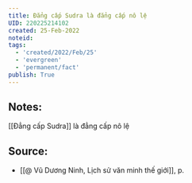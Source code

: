 ```yaml
---
title: Đẳng cấp Sudra là đẳng cấp nô lệ
UID: 220225214102
created: 25-Feb-2022
noteid:
tags:
  - 'created/2022/Feb/25'
  - 'evergreen'
  - 'permanent/fact'
publish: True
---
```

## Notes:
[[Đẳng cấp Sudra]] là đẳng cấp nô lệ

## Source:
- [[@ Vũ Dương Ninh, Lịch sử văn minh thế giới]], p.




